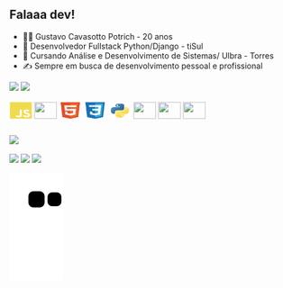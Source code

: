 ## Falaaa dev!

- 🙋‍♂️ Gustavo Cavasotto Potrich - 20 anos
- 🔭 Desenvolvedor Fullstack Python/Django - tiSul
- 🌱 Cursando Análise e Desenvolvimento de Sistemas/ Ulbra - Torres
- ✍ Sempre em busca de desenvolvimento pessoal e profissional

<div align="left>
  <a href="https://github.com/Gustavo-cavasotto">
  <img height="180em" src="https://github-readme-stats.vercel.app/api?username=gustavo-cavasotto&show_icons=true&theme=merko&include_all_commits=true&count_private=true"/>
  <img height="180em" src="https://github-readme-stats.vercel.app/api/top-langs/?username=gustavo-cavasotto&layout=compact&langs_count=7&theme=merko"/>
</div>
 <div style="display: inline_block"><br> <img align="center" alt="Rafa-Js" height="30" width="40" src="https://raw.githubusercontent.com/devicons/devicon/master/icons/javascript/javascript-plain.svg">
  <img align="center" height="30" width="40" src="https://cdn.jsdelivr.net/gh/devicons/devicon/icons/c/c-original.svg">
  <img align="center" height="30" width="40" src="https://raw.githubusercontent.com/devicons/devicon/master/icons/html5/html5-original.svg">
  <img align="center" height="30" width="40" src="https://raw.githubusercontent.com/devicons/devicon/master/icons/css3/css3-original.svg">
  <img align="center" height="30" width="40" src="https://raw.githubusercontent.com/devicons/devicon/master/icons/python/python-original.svg">
   <img align="center" height="30" width="40" src="https://cdn.jsdelivr.net/gh/devicons/devicon/icons/bootstrap/bootstrap-plain.svg">
   <img align="center" height="30" width="40" src="https://cdn.jsdelivr.net/gh/devicons/devicon/icons/jquery/jquery-original.svg" />
    <img align="center" height="30" width="40" src="https://cdn.jsdelivr.net/gh/devicons/devicon@v2.15.1/devicon.min.css"/>                                                                                                                             
            
          
  
</div>
  
   ##
 
<div> 
  
  <a href="https://www.instagram.com/gcavasotto_/" target="_blank"><img src="https://img.shields.io/badge/-Instagram-%23E4405F?style=for-the-badge&logo=instagram&logoColor=white" target="_blank"></a>
 	
 <a href="https://discord.com/channels/@me" target="_blank"><img src="https://img.shields.io/badge/Discord-7289DA?style=for-the-badge&logo=discord&logoColor=white" target="_blank"></a> 
  <a href = "mailto:gustavocpotrich@gmail.com"><img src="https://img.shields.io/badge/-Gmail-%23333?style=for-the-badge&logo=gmail&logoColor=white" target="_blank"></a>
  <a href="https://www.linkedin.com/in/gustavo-cavasotto-potrich-964829217/" target="_blank"><img src="https://img.shields.io/badge/-LinkedIn-%230077B5?style=for-the-badge&logo=linkedin&logoColor=white" target="_blank"></a> 
 
  ![Snake animation](https://github.com/rafaballerini/rafaballerini/blob/output/github-contribution-grid-snake.svg)
</div>
